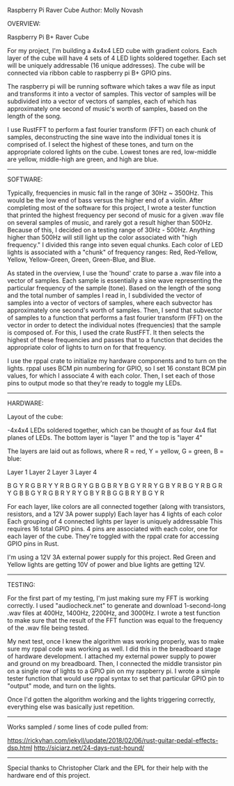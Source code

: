 Raspberry Pi Raver Cube
Author: Molly Novash

OVERVIEW:

Raspberry Pi B+ Raver Cube

For my project, I'm building a 4x4x4 LED cube with gradient colors. Each layer of the cube will have 4 sets of 4 LED
lights soldered together. Each set will be uniquely addressable (16 unique addresses). The cube will be connected via
ribbon cable to raspberry pi B+ GPIO pins.

The raspberry pi will be running software which takes a wav file as input and transforms it into a vector of samples.
This vector of samples will be subdivided into a vector of vectors of samples, each of which has approximately one second
of music's worth of samples, based on the length of the song.

I use RustFFT to perform a fast fourier transform (FFT) on each chunk of samples, deconstructing the sine wave into the
individual tones it is comprised of. I select the highest of these tones, and turn on the appropriate colored lights on
the cube. Lowest tones are red, low-middle are yellow, middle-high are green, and high are blue.

----------
SOFTWARE:

Typically, frequencies in music fall in the range of 30Hz ~ 3500Hz. This would be the low end of bass versus
the higher end of a violin. After completing most of the software for this project, I wrote a tester function that
printed the highest frequency per second of music for a given .wav file on several samples of music, and rarely got
a result higher than 500Hz. Because of this, I decided on a testing range of 30Hz - 500Hz. Anything higher than
500Hz will still light up the color associated with "high frequency." I divided this range into seven equal
chunks. Each color of LED lights is associated with a "chunk" of frequency ranges: Red, Red-Yellow, Yellow,
Yellow-Green, Green, Green-Blue, and Blue.

As stated in the overview, I use the 'hound' crate to parse a .wav file into a vector of samples. Each sample
is essentially a sine wave representing the particular frequency of the sample (tone). Based on the length of
the song and the total number of samples I read in, I subdivided the vector of samples into a vector of vectors
of samples, where each subvector has approximately one second's worth of samples. Then, I send that subvector
of samples to a function that performs a fast fourier transform (FFT) on the vector in order to detect the
individual notes (frequencies) that the sample is composed of. For this, I used the crate RustFFT. It then selects
the highest of these frequencies and passes that to a function that decides the appropriate color of lights to turn
on for that frequency.

I use the rppal crate to initialize my hardware components and to turn on the lights. rppal uses BCM pin numbering
for GPIO, so I set 16 constant BCM pin values, for which I associate 4 with each color. Then, I set each of those
pins to output mode so that they're ready to toggle my LEDs.

----------
HARDWARE:

Layout of the cube:

  -4x4x4 LEDs soldered together, which can be thought of as four 4x4 flat planes of LEDs.
   The bottom layer is "layer 1" and the top is "layer 4"

   The layers are laid out as follows, where R = red, Y = yellow, G = green, B = blue:

   Layer 1      Layer 2      Layer 3      Layer 4

   B G Y R      G B R Y      Y R B G      R Y G B
   G B R Y      B G Y R      R Y G B      Y R B G
   Y R B G      R Y G B      B G Y R      G B R Y
   R Y G B      Y R B G      G B R Y      B G Y R

   For each layer, like colors are all connected together (along with transistors, resistors, and a 12V 3A power supply)
   Each layer has 4 lights of each color
   Each grouping of 4 connected lights per layer is uniquely addressable
   This requires 16 total GPIO pins. 4 pins are associated with each color, one for each layer of the cube. They're toggled
   with the rppal crate for accessing GPIO pins in Rust.

   I'm using a 12V 3A external power supply for this project. Red Green and Yellow lights are getting 10V of power and blue
   lights are getting 12V.

---------------
TESTING:

For the first part of my testing, I'm just making sure my FFT is working correctly. I used "audiocheck.net" to
generate and download 1-second-long .wav files at 400Hz, 1400Hz, 2200Hz, and 3000Hz. I wrote a test function to
make sure that the result of the FFT function was equal to the frequency of the .wav file being tested.

My next test, once I knew the algorithm was working properly, was to make sure my rppal code was working as well. I did this in
the breadboard stage of hardware development. I attached my external power supply to power and ground on my breadboard. Then, I
connected the middle transistor pin on a single row of lights to a GPIO pin on my raspberry pi. I wrote a simple tester function
that would use rppal syntax to set that particular GPIO pin to "output" mode, and turn on the lights.

Once I'd gotten the algorithm working and the lights triggering correctly, everything else was basically just repetition.

---------------
Works sampled / some lines of code pulled from:

https://rickyhan.com/jekyll/update/2018/02/06/rust-guitar-pedal-effects-dsp.html
http://siciarz.net/24-days-rust-hound/

---------------
Special thanks to Christopher Clark and the EPL for their help with the hardware end of this project.
